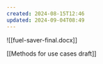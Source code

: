 ```yaml
---
created: 2024-08-15T12:46
updated: 2024-09-04T08:49
---
```

![[fuel-saver-final.docx]]

[[Methods for use cases draft]]
